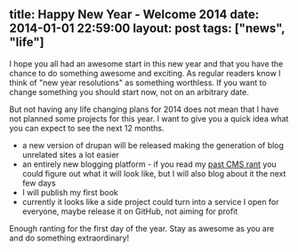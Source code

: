 title: Happy New Year - Welcome 2014
date: 2014-01-01 22:59:00
layout: post
tags: ["news", "life"]
---
I hope you all had an awesome start in this new year and that you have the chance to do something awesome and exciting. As regular readers know I think of "new year resolutions" as something worthless. If you want to change something you should start now, not on an arbitrary date.
<!--MORE-->

But not having any life changing plans for 2014 does not mean that I have not planned some projects for this year. I want to give you a quick idea what you can expect to see the next 12 months.

- a new version of drupan will be released making the generation of blog unrelated sites a lot easier
- an entirely new blogging platform - if you read my [past CMS rant](http://www.screamingatmyscreen.com/2013/8/the-joy-and-pain-of-using-a-static-site-generator-for-private-and-client-work/) you could figure out what it will look like, but I will also blog about it the next few days
- I will publish my first book
- currently it looks like a side project could turn into a service I open for everyone, maybe release it on GitHub, not aiming for profit

Enough ranting for the first day of the year. Stay as awesome as you are and do something extraordinary!

